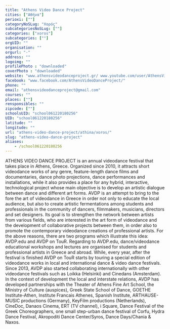 ```yaml
---
title: "Athens Video Dance Project"
cities: ["Αθήνα"]
perioxi: [""]
categoryNoSLug: "Χορός"
subcategoriesNoSLug: [""]
categories: ["xoros"]
subcategories: [""]
orgUID: ""
organisation: ""
orgurl: "-"
address: ""
logoimg: ""
profilePhoto : "downloaded"
coverPhoto : "downloaded"
website: "www.athensvideodanceproject.gr/ www.youtube.com/user/AthensVideoDance"
facebook: "www.facebook.com/AthensVideoDanceProject/"
phone: ""
email: "athensvideodanceproject@gmail.com"
courses: ""
places: [""]
rensponsibles: ""
zipcode: [""]
schoolsUID: "school061220180256"
UID: "school061220180256"
latitude: ""
longitude: ""
url: "athens-video-dance-project/athina/xoros/"
slug: "athens-video-dance-project"
aliases:
    - /school061220180256
---
```





ATHENS VIDEO DANCE PROJECT is an annual videodance festival that takes place in Athens, Greece. Organized since 2010, it attracts short videodance works of any genre, feature-length dance films and documentaries, dance photo projections, dance performances and installations, while it also provides a place for any hybrid, interactive, technological project whose main objective is to develop an artistic dialogue between dance and different art forms. AVDP is an attempt to bring to the fore the art of videodance in Greece in order not only to educate the local audience, but also to create artistic fermentations among students and professionals in the community of dancers, filmmakers, musicians, directors and set designers. Its goal is to strengthen the network between artists from various fields, who are interested in the art form of videodance and the development of collaborative projects between them, in order also to promote the contemporary videodance creations of professional artists. For the above reasons, there are two programs which illustrate this idea: AVDP.edu and AVDP on TouR. Regarding to AVDP.edu, dance/videodance educational workshops and lectures are organised for students and professional artists in Greece and abroad. While, every year, after the festival is finished AVDP on TouR starts by touring a special edition of videodance works in local and international dance &amp; video dance festivals. Since 2013, AVDP also started collaborating internationally with other videodance festivals such as Loikka (Helsinki) and Cinedans (Amsterdam). In the context of development the local and interstate relations, AVDP has developed partnerships with the Theater of Athens Fine Art School, the Ministry of Culture (auspices), Greek State School of Dance, GOETHE Institute-Athen, Institute Francais Athenes, Spanish Institute, ARTHAUSE-MUSIC productions (Germany), KeyFilm productions (Netherlands), CineDoc, Danaos Cinema, ERT (TV channel), i Square, Dance Festival of the Greek Choreographers, one small step-urban dance festival of Corfu, Hydra Dance Festival, Akropoditi Dance Center/Syros, Dance Days/Chania &amp; Naxos.